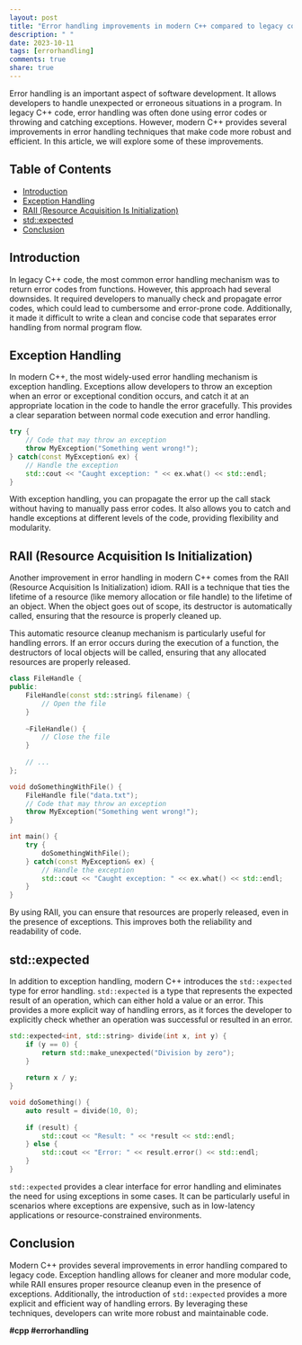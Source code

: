 ```yaml
---
layout: post
title: "Error handling improvements in modern C++ compared to legacy code"
description: " "
date: 2023-10-11
tags: [errorhandling]
comments: true
share: true
---
```


Error handling is an important aspect of software development. It allows developers to handle unexpected or erroneous situations in a program. In legacy C++ code, error handling was often done using error codes or throwing and catching exceptions. However, modern C++ provides several improvements in error handling techniques that make code more robust and efficient. In this article, we will explore some of these improvements.

## Table of Contents
- [Introduction](#introduction)
- [Exception Handling](#exception-handling)
- [RAII (Resource Acquisition Is Initialization)](#raii)
- [std::expected](#std-expected)
- [Conclusion](#conclusion)

## Introduction
In legacy C++ code, the most common error handling mechanism was to return error codes from functions. However, this approach had several downsides. It required developers to manually check and propagate error codes, which could lead to cumbersome and error-prone code. Additionally, it made it difficult to write a clean and concise code that separates error handling from normal program flow.

## Exception Handling
In modern C++, the most widely-used error handling mechanism is exception handling. Exceptions allow developers to throw an exception when an error or exceptional condition occurs, and catch it at an appropriate location in the code to handle the error gracefully. This provides a clear separation between normal code execution and error handling.

```cpp
try {
    // Code that may throw an exception
    throw MyException("Something went wrong!");
} catch(const MyException& ex) {
    // Handle the exception
    std::cout << "Caught exception: " << ex.what() << std::endl;
}
```

With exception handling, you can propagate the error up the call stack without having to manually pass error codes. It also allows you to catch and handle exceptions at different levels of the code, providing flexibility and modularity.

## RAII (Resource Acquisition Is Initialization)
Another improvement in error handling in modern C++ comes from the RAII (Resource Acquisition Is Initialization) idiom. RAII is a technique that ties the lifetime of a resource (like memory allocation or file handle) to the lifetime of an object. When the object goes out of scope, its destructor is automatically called, ensuring that the resource is properly cleaned up.

This automatic resource cleanup mechanism is particularly useful for handling errors. If an error occurs during the execution of a function, the destructors of local objects will be called, ensuring that any allocated resources are properly released.

```cpp
class FileHandle {
public:
    FileHandle(const std::string& filename) {
        // Open the file
    }
    
    ~FileHandle() {
        // Close the file
    }
    
    // ...
};

void doSomethingWithFile() {
    FileHandle file("data.txt");
    // Code that may throw an exception
    throw MyException("Something went wrong!");
}

int main() {
    try {
        doSomethingWithFile();
    } catch(const MyException& ex) {
        // Handle the exception
        std::cout << "Caught exception: " << ex.what() << std::endl;
    }
}
```

By using RAII, you can ensure that resources are properly released, even in the presence of exceptions. This improves both the reliability and readability of code.

## std::expected
In addition to exception handling, modern C++ introduces the `std::expected` type for error handling. `std::expected` is a type that represents the expected result of an operation, which can either hold a value or an error. This provides a more explicit way of handling errors, as it forces the developer to explicitly check whether an operation was successful or resulted in an error.

```cpp
std::expected<int, std::string> divide(int x, int y) {
    if (y == 0) {
        return std::make_unexpected("Division by zero");
    }
    
    return x / y;
}

void doSomething() {
    auto result = divide(10, 0);
    
    if (result) {
        std::cout << "Result: " << *result << std::endl;
    } else {
        std::cout << "Error: " << result.error() << std::endl;
    }
}
```

`std::expected` provides a clear interface for error handling and eliminates the need for using exceptions in some cases. It can be particularly useful in scenarios where exceptions are expensive, such as in low-latency applications or resource-constrained environments.

## Conclusion
Modern C++ provides several improvements in error handling compared to legacy code. Exception handling allows for cleaner and more modular code, while RAII ensures proper resource cleanup even in the presence of exceptions. Additionally, the introduction of `std::expected` provides a more explicit and efficient way of handling errors. By leveraging these techniques, developers can write more robust and maintainable code.

**#cpp #errorhandling**